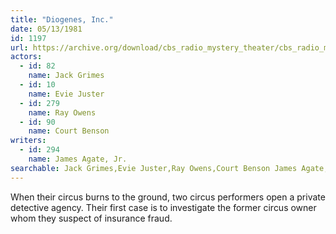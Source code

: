 ```yaml
---
title: "Diogenes, Inc."
date: 05/13/1981
id: 1197
url: https://archive.org/download/cbs_radio_mystery_theater/cbs_radio_mystery_theater-1151-1200.zip/cbs_radio_mystery_theater-1151-1200%2Fcbsrmt_1197_diogenes_inc.mp3
actors:  
  - id: 82
    name: Jack Grimes  
  - id: 10
    name: Evie Juster  
  - id: 279
    name: Ray Owens  
  - id: 90
    name: Court Benson
writers:  
  - id: 294
    name: James Agate, Jr.
searchable: Jack Grimes,Evie Juster,Ray Owens,Court Benson James Agate, Jr.
---
```

When their circus burns to the ground, two circus performers open a private detective agency. Their first case is to investigate the former circus owner whom they suspect of insurance fraud.